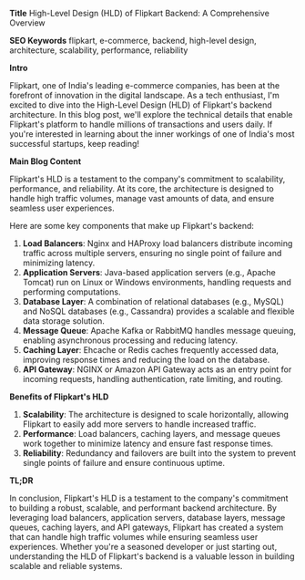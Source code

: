 **Title**
High-Level Design (HLD) of Flipkart Backend: A Comprehensive Overview

**SEO Keywords**
flipkart, e-commerce, backend, high-level design, architecture, scalability, performance, reliability

**Intro**

Flipkart, one of India's leading e-commerce companies, has been at the forefront of innovation in the digital landscape. As a tech enthusiast, I'm excited to dive into the High-Level Design (HLD) of Flipkart's backend architecture. In this blog post, we'll explore the technical details that enable Flipkart's platform to handle millions of transactions and users daily. If you're interested in learning about the inner workings of one of India's most successful startups, keep reading!

**Main Blog Content**

Flipkart's HLD is a testament to the company's commitment to scalability, performance, and reliability. At its core, the architecture is designed to handle high traffic volumes, manage vast amounts of data, and ensure seamless user experiences.

Here are some key components that make up Flipkart's backend:

1. **Load Balancers**: Nginx and HAProxy load balancers distribute incoming traffic across multiple servers, ensuring no single point of failure and minimizing latency.
2. **Application Servers**: Java-based application servers (e.g., Apache Tomcat) run on Linux or Windows environments, handling requests and performing computations.
3. **Database Layer**: A combination of relational databases (e.g., MySQL) and NoSQL databases (e.g., Cassandra) provides a scalable and flexible data storage solution.
4. **Message Queue**: Apache Kafka or RabbitMQ handles message queuing, enabling asynchronous processing and reducing latency.
5. **Caching Layer**: Ehcache or Redis caches frequently accessed data, improving response times and reducing the load on the database.
6. **API Gateway**: NGINX or Amazon API Gateway acts as an entry point for incoming requests, handling authentication, rate limiting, and routing.

**Benefits of Flipkart's HLD**

1. **Scalability**: The architecture is designed to scale horizontally, allowing Flipkart to easily add more servers to handle increased traffic.
2. **Performance**: Load balancers, caching layers, and message queues work together to minimize latency and ensure fast response times.
3. **Reliability**: Redundancy and failovers are built into the system to prevent single points of failure and ensure continuous uptime.

**TL;DR**

In conclusion, Flipkart's HLD is a testament to the company's commitment to building a robust, scalable, and performant backend architecture. By leveraging load balancers, application servers, database layers, message queues, caching layers, and API gateways, Flipkart has created a system that can handle high traffic volumes while ensuring seamless user experiences. Whether you're a seasoned developer or just starting out, understanding the HLD of Flipkart's backend is a valuable lesson in building scalable and reliable systems.